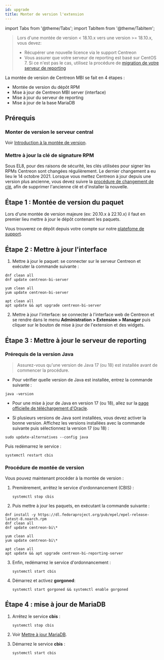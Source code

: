```yaml
---
id: upgrade
title: Monter de version l'extension
---
```

import Tabs from '@theme/Tabs';
import TabItem from '@theme/TabItem';

> Lors d'une montée de version < 18.10.x vers une version >= 18.10.x, vous devez:
>
> - Récupérer une nouvelle licence via le support Centreon
> - Vous assurer que votre serveur de reporting est basé sur CentOS 7. Si ce n'est
>   pas le cas, utilisez la procédure de [migration de votre serveur de
>   reporting](migrate.md)

La montée de version de Centreon MBI se fait en 4 étapes :

- Montée de version du dépôt RPM
- Mise à jour de Centreon MBI server (interface)
- Mise à jour du serveur de reporting
- Mise à jour de la base MariaDB

## Prérequis

### Monter de version le serveur central

Voir [Introduction à la montée de version](../upgrade/introduction.md).

### Mettre à jour la clé de signature RPM

Sous EL8, pour des raisons de sécurité, les clés utilisées pour signer les RPMs Centreon sont changées régulièrement. Le dernier changement a eu lieu le 14 octobre 2021. Lorsque vous mettez Centreon à jour depuis une version plus ancienne, vous devez suivre la [procédure de changement de clé](../security/key-rotation.md#installation-existante), afin de supprimer l'ancienne clé et d'installer la nouvelle.

## Étape 1 : Montée de version du paquet

Lors d'une montée de version majeure (ex: 20.10.x à 22.10.x) il faut en premier lieu mettre à jour
 le dépôt contenant les paquets. 

Vous trouverez ce dépôt depuis votre compte sur notre [platefome de support](https://support.centreon.com/hc/fr/categories/10341239833105-D%C3%A9p%C3%B4ts).

## Étape 2 : Mettre à jour l'interface

1. Mettre à jour le paquet: se connecter sur le serveur Centreon et exécuter la commande suivante :

<Tabs groupId="sync">
<TabItem value="Alma / RHEL / Oracle Linux 8" label="Alma / RHEL / Oracle Linux 8">

```shell
dnf clean all
dnf update centreon-bi-server
```

</TabItem>
<TabItem value="CentOS 7" label="CentOS 7">

```shell
yum clean all
yum update centreon-bi-server
```

</TabItem>
<TabItem value="Debian 11" label="Debian 11">

```shell
apt clean all
apt update && apt upgrade centreon-bi-server
```

</TabItem>
</Tabs>

2. Mettre à jour l'interface: se connecter à l'interface web de Centreon et se rendre dans le menu
 **Administration > Extension > Manager** puis cliquer sur le bouton de mise à jour de l'extension et des widgets.

## Étape 3 : Mettre  à jour le serveur de reporting

### Prérequis de la version Java
  
  > Assurez-vous qu'une version de Java 17 (ou 18) est installée avant de commencer la procédure.
  
  - Pour vérifier quelle version de Java est installée, entrez la commande suivante :
  
  ```shell
  java -version
  ```
  
  - Pour une mise à jour de Java en version 17 (ou 18), allez sur la [page officielle de téléchargement d'Oracle](https://www.oracle.com/java/technologies/downloads/#java17).

  - Si plusieurs versions de Java sont installées, vous devez activer la bonne version. Affichez les versions installées avec la commande suivante puis sélectionnez la version 17 (ou 18) :
  
  ```shell
  sudo update-alternatives --config java
  ```
  
  Puis redémarrez le service :

  ```shell
  systemctl restart cbis
  ```

### Procédure de montée de version

Vous pouvez maintenant procéder à la montée de version :

1. Premièrement, arrêtez le service d'ordonnancement (CBIS) :

    ```shell
    systemctl stop cbis
    ```

2. Puis mettre à jour les paquets, en exécutant la commande suivante :

<Tabs groupId="sync">
<TabItem value="Alma / RHEL / Oracle Linux 8" label="Alma / RHEL / Oracle Linux 8">

```shell
dnf install -y https://dl.fedoraproject.org/pub/epel/epel-release-latest-8.noarch.rpm
dnf clean all
dnf update centreon-bi\*
```

</TabItem>
<TabItem value="CentOS 7" label="CentOS 7">

```shell
yum clean all
yum update centreon-bi\*
```

</TabItem>
<TabItem value="Debian 11" label="Debian 11">

```shell
apt clean all
apt update && apt upgrade centreon-bi-reporting-server
```

</TabItem>
</Tabs>

3. Enfin, redémarrez le service d'ordonnancement :

    ```shell
    systemctl start cbis
    ```

4. Démarrez et activez **gorgoned**:

   ```shell
   systemctl start gorgoned && systemctl enable gorgoned
   ```

## Étape 4 : mise à jour de MariaDB

1. Arrêtez le service **cbis** :

    ```shell
    systemctl stop cbis
    ```

2. Voir [Mettre à jour MariaDB](../upgrade/upgrade-mariadb.md).

3. Démarrez le service **cbis** :

    ```shell
    systemctl start cbis
    ```
